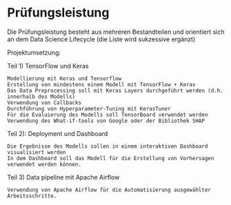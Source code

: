 # Prüfungsleistung

Die Prüfungsleistung besteht aus mehreren Bestandteilen und orientiert sich an dem Data Science Lifecycle (die Liste wird sukzessive ergänzt)

Projektumsetzung:

Teil 1) TensorFlow und Keras

    Modellierung mit Keras und Tensorflow 
    Erstellung von mindestens einem Modell mit TensorFlow + Keras
    Das Data Preprocessing soll mit Keras Layers durchgeführt werden (d.h. innerhalb des Modells)
    Verwendung von Callbacks
    Durchführung von Hyperparameter-Tuning mit KerasTuner
    Für die Evaluierung des Modells soll TensorBoard verwendet werden
    Verwendung des What-if-tools von Google oder der Bibliothek SHAP

Teil 2): Deployment und Dashboard

    Die Ergebnisse des Modells sollen in einem interaktiven Dashboard visualisiert werden
    In dem Dashboard soll das Modell für die Erstellung von Vorhersagen verwendet werden können.

Teil 3) Data pipeline mit Apache Airflow

    Verwendung von Apache Airflow für die Automatisierung ausgewählter Arbeitsschritte.

